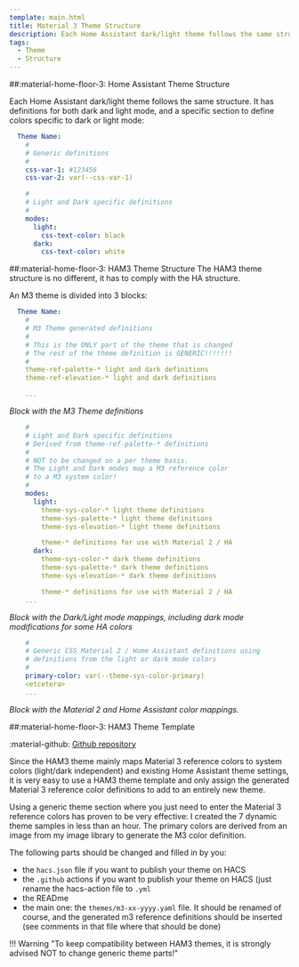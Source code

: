 ```yaml
---
template: main.html
title: Material 3 Theme Structure
description: Each Home Assistant dark/light theme follows the same structure. It has color definitions for both dark and light mode. Material 3 themes too.
tags:
  - Theme
  - Structure
---
```

<!-- GT/GMY -->

##:material-home-floor-3: Home Assistant Theme Structure

Each Home Assistant dark/light theme follows the same structure. It has definitions for both dark and light mode, and a specific section to define colors specific to dark or light mode:

```yaml linenums="1" hl_lines="1 11"
  Theme Name:
    #
    # Generic definitions
    #
    css-var-1: #123456
    css-var-2: var(--css-var-1)

    #
    # Light and Dark specific definitions
    #
    modes:
      light:
        css-text-color: black
      dark:
        css-text-color: white
```

##:material-home-floor-3: HAM3 Theme Structure
The HAM3 theme structure is no different, it has to comply with the HA structure.

An M3 theme is divided into 3 blocks:

```yaml title="Block 1 - Copy/paste Material 3 Theme generated definitions" linenums="1" hl_lines="1 19"
  Theme Name:
    #
    # M3 Theme generated definitions
    #
    # This is the ONLY part of the theme that is changed
    # The rest of the theme definition is GENERIC!!!!!!!
    #
    theme-ref-palette-* light and dark definitions
    theme-ref-elevation-* light and dark definitions

    ...
```
_Block with the M3 Theme definitions_

```yaml title="Block 2 - Generic Dark/Light mappings of the reference colors using Material 3 guidelines" linenums="1" hl_lines="10 16"
    #
    # Light and Dark specific definitions
    # Derived from theme-ref-palette-* definitions
    #
    # NOT to be changed on a per theme basis.
    # The Light and Dark modes map a M3 reference color
    # to a M3 system color!
    #
    modes:
      light:
        theme-sys-color-* light theme definitions
        theme-sys-palette-* light theme definitions
        theme-sys-elevation-* light theme definitions

        theme-* definitions for use with Material 2 / HA
      dark:
        theme-sys-color-* dark theme definitions
        theme-sys-palette-* dark theme definitions
        theme-sys-elevation-* dark theme definitions

        theme-* definitions for use with Material 2 / HA
    ...
```
_Block with the Dark/Light mode mappings, including dark mode modifications for some HA colors_

```yaml title="Block 3 - Mapping of Material 2 and Home Assistant CSS variables" linenums="1"
    #
    # Generic CSS Material 2 / Home Assistant definitions using
    # definitions from the light or dark mode colors
    #
    primary-color: var(--theme-sys-color-primary)
    <etcetera>
    ...
```
_Block with the Material 2 and Home Assistant color mappings._

##:material-home-floor-3: HAM3 Theme Template

:material-github: [Github repository][ha-m3-template-url]

Since the HAM3 theme mainly maps Material 3 reference colors to system colors (light/dark independent) and existing Home Assistant theme settings, it is very easy to use a HAM3 theme template and only assign the generated Material 3 reference color definitions to add to an entirely new theme.

Using a generic theme section where you just need to enter the Material 3 reference colors has proven to be very effective: I created the 7 dynamic theme samples in less than an hour. The primary colors are derived from an image from my image library to generate the M3 color definition.

The following parts should be changed and filled in by you:

- the `hacs.json` file if you want to publish your theme on HACS
- the `.github` actions if you want to publish your theme on HACS (just rename the hacs-action file to `.yml`
- the READme
- the main one: the `themes/m3-xx-yyyy.yaml` file. It should be renamed of course, and the generated m3 reference definitions should be inserted (see comments in that file where that should be done)

!!! Warning "To keep compatibility between HAM3 themes, it is strongly advised NOT to change generic theme parts!"



[ha-m3-template-url]: https://github.com/AmoebeLabs/HA-Theme_M3-Template